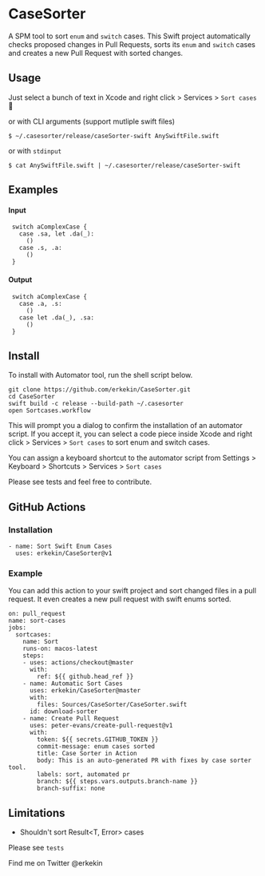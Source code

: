 # CaseSorter
 
A SPM tool to sort `enum` and `switch` cases. This Swift project automatically checks proposed changes in Pull Requests, sorts its `enum` and `switch` cases and creates a new Pull Request with sorted changes.

## Usage

Just select a bunch of text in Xcode and right click > Services > `Sort cases` 🎊

or with CLI arguments (support mutliple swift files)
```
$ ~/.casesorter/release/caseSorter-swift AnySwiftFile.swift
```
or with `stdinput`
```
$ cat AnySwiftFile.swift | ~/.casesorter/release/caseSorter-swift
```

## Examples

#### Input

```
 switch aComplexCase {
   case .sa, let .da(_):
     ()
   case .s, .a:
     ()
 }
``` 

#### Output

```
 switch aComplexCase {
   case .a, .s:
     ()
   case let .da(_), .sa:
     ()
 }
```

## Install
To install with Automator tool, run the shell script below.
```
git clone https://github.com/erkekin/CaseSorter.git
cd CaseSorter
swift build -c release --build-path ~/.casesorter
open Sortcases.workflow
```
This will prompt you a dialog to confirm the installation of an automator script. If you accept it, you can select a code piece inside Xcode and right click > Services > `Sort cases`  to sort enum and switch cases.

You can assign a keyboard shortcut to the automator script from Settings > Keyboard > Shortcuts > Services >  `Sort cases` 

Please see tests and feel free to contribute.

## GitHub Actions

### Installation
```
- name: Sort Swift Enum Cases
  uses: erkekin/CaseSorter@v1
```

### Example
You can add this action to your swift project and sort changed files in a pull request. It even creates a new pull request with swift enums sorted.
```
on: pull_request
name: sort-cases
jobs:
  sortcases:
    name: Sort
    runs-on: macos-latest
    steps:
    - uses: actions/checkout@master
      with: 
        ref: ${{ github.head_ref }}
    - name: Automatic Sort Cases
      uses: erkekin/CaseSorter@master
      with: 
        files: Sources/CaseSorter/CaseSorter.swift
      id: download-sorter
    - name: Create Pull Request
      uses: peter-evans/create-pull-request@v1
      with:
        token: ${{ secrets.GITHUB_TOKEN }}
        commit-message: enum cases sorted
        title: Case Sorter in Action
        body: This is an auto-generated PR with fixes by case sorter tool.
        labels: sort, automated pr
        branch: ${{ steps.vars.outputs.branch-name }}
        branch-suffix: none
```

## Limitations
* Shouldn't sort Result<T, Error> cases

Please see `tests`

Find me on Twitter @erkekin
